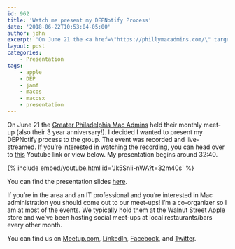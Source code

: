 ```yaml
---
id: 962
title: 'Watch me present my DEPNotify Process'
date: '2018-06-22T10:53:04-05:00'
author: john
excerpt: "On June 21 the <a href=\"https://phillymacadmins.com/\" target=\"_blank\" rel=\"noopener\">Greater Philadelphia Mac Admins</a> held their monthly meet-up (also their 3 year anniversary!).\_ I decided I wanted to present my DEPNotify process to the group.\_ The event was recorded and live-streamed.\_ If you're interested in watching the recording, you can head over to <a href=\"https://youtu.be/Jk5Snii-nWA?t=32m40s\" target=\"_blank\" rel=\"noopener\">this</a> Youtube link..."
layout: post
categories:
    - Presentation
tags:
    - apple
    - DEP
    - jamf
    - macos
    - macosx
    - presentation
---
```


On June 21 the [Greater Philadelphia Mac Admins](https://phillymacadmins.com/) held their monthly meet-up (also their 3 year anniversary!). I decided I wanted to present my DEPNotify process to the group. The event was recorded and live-streamed. If you’re interested in watching the recording, you can head over to [this](https://youtu.be/Jk5Snii-nWA?t=32m40s) Youtube link or view below. My presentation begins around 32:40.

{% include embed/youtube.html id='Jk5Snii-nWA?t=32m40s' %}

You can find the presentation slides [here](/assets/uploads/2018/06/DEPNotify-Presentation.pdf).

If you’re in the area and an IT professional and you’re interested in Mac administration you should come out to our meet-ups! I’m a co-organizer so I am at most of the events. We typically hold them at the Walnut Street Apple store and we’ve been hosting social meet-ups at local restaurants/bars every other month.

You can find us on [Meetup.com](https://www.meetup.com/Greater-Philadelphia-Area-Mac-Admins/), [LinkedIn](https://www.linkedin.com/groups/6966737), [Facebook](https://www.facebook.com/phillymacadmins/), and [Twitter](https://twitter.com/phillymacadmns).
